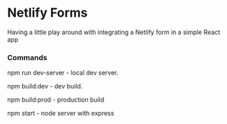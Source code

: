 # Netlify Forms

Having a little play around with integrating a Netlify form in a simple React app

### Commands
npm run dev-server - local dev server.

npm build:dev - dev build.

npm build:prod - production build

npm start - node server with express
